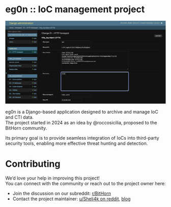 # eg0n :: IoC management project

![eg0n screenshot](docs/screenshot.png)

eg0n is a Django-based application designed to archive and manage IoC and CTI data.  
The project started in 2024 as an idea by @roccosicilia, proposed to the BitHorn community.  

Its primary goal is to provide seamless integration of IoCs into third-party security tools, enabling more effective threat hunting and detection.

# Contributing

We’d love your help in improving this project!  
You can connect with the community or reach out to the project owner here:

- Join the discussion on our subreddit: [r/BitHorn](https://www.reddit.com/r/BitHorn)  
- Contact the project maintainer: [u/Sheli4k on reddit](https://www.reddit.com/user/Sheli4k), [blog](https://www.roccosicilia.com/about)